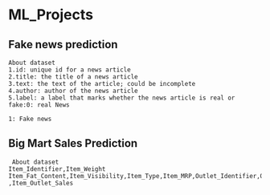 # ML_Projects
## Fake news prediction
    About dataset
    1.id: unique id for a news article
    2.title: the title of a news article
    3.text: the text of the article; could be incomplete
    4.author: author of the news article
    5.label: a label that marks whether the news article is real or fake:0: real News
                                                                         1: Fake news

## Big Mart Sales Prediction
     About dataset
    Item_Identifier,Item_Weight	Item_Fat_Content,Item_Visibility,Item_Type,Item_MRP,Outlet_Identifier,Outlet_Establishment_Year,Outlet_Size,Outlet_Location_Type,Outlet_Type	                          ,Item_Outlet_Sales
